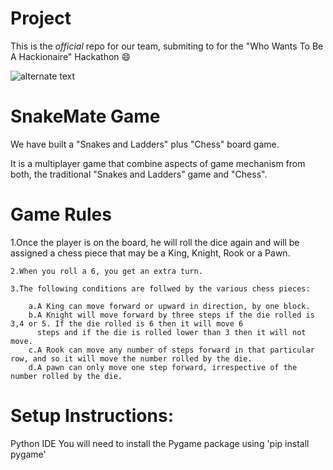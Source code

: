  # Project

This is the *official* repo for our team, submiting to for the "Who Wants To Be A Hackionaire" Hackathon :smile:

![alternate text](https://www.techiedelight.com/wp-content/uploads/2016/11/Snakes-And-Ladders-Problem.jpg)

 # SnakeMate Game
  
 We have built a "Snakes and Ladders" plus "Chess" board game.
 
 It is a multiplayer game that combine aspects of game mechanism from both, the traditional "Snakes and Ladders" game and "Chess".
 
  # Game Rules
  
  1.Once the player is on the board, he will roll the dice again and will be assigned a chess piece 
      that may be a King, Knight, Rook or a Pawn.
      
    2.When you roll a 6, you get an extra turn.
      
    3.The following conditions are follwed by the various chess pieces:
        
        a.A King can move forward or upward in direction, by one block. 
        b.A Knight will move forward by three steps if the die rolled is 3,4 or 5. If the die rolled is 6 then it will move 6
          steps and if the die is rolled lower than 3 then it will not move. 
        c.A Rook can move any number of steps forward in that particular row, and so it will move the number rolled by the die.
        d.A pawn can only move one step forward, irrespective of the number rolled by the die.

            
# Setup Instructions:

Python IDE
You will need to install the Pygame package using 'pip install pygame'  
